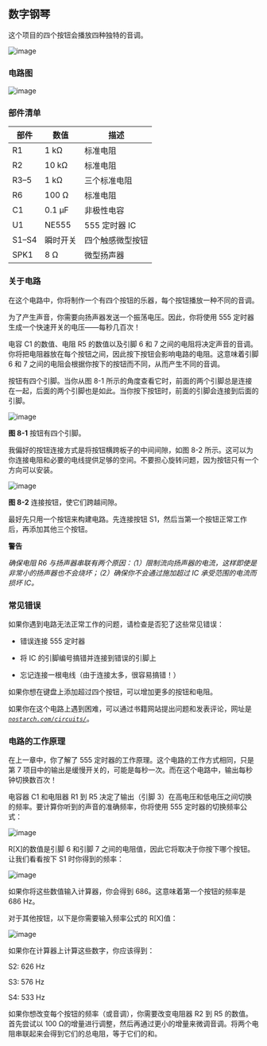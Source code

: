 ## 数字钢琴

这个项目的四个按钮会播放四种独特的音调。

![image](img/f0054-01.jpg)

### 电路图

![image](img/f0055-01.jpg)

### 部件清单

| **部件** | **数值** | **描述** |
| --- | --- | --- |
| R1 | 1 kΩ | 标准电阻 |
| R2 | 10 kΩ | 标准电阻 |
| R3–5 | 1 kΩ | 三个标准电阻 |
| R6 | 100 Ω | 标准电阻 |
| C1 | 0.1 μF | 非极性电容 |
| U1 | NE555 | 555 定时器 IC |
| S1–S4 | 瞬时开关 | 四个触感微型按钮 |
| SPK1 | 8 Ω | 微型扬声器 |

### 关于电路

在这个电路中，你将制作一个有四个按钮的乐器，每个按钮播放一种不同的音调。

为了产生声音，你需要向扬声器发送一个振荡电压。因此，你将使用 555 定时器生成一个快速开关的电压——每秒几百次！

电容 C1 的数值、电阻 R5 的数值以及引脚 6 和 7 之间的电阻将决定声音的音调。你将把电阻器放在每个按钮之间，因此按下按钮会影响电路的电阻。这意味着引脚 6 和 7 之间的电阻会根据你按下的按钮而不同，从而产生不同的音调。

按钮有四个引脚。当你从图 8-1 所示的角度查看它时，前面的两个引脚总是连接在一起，后面的两个引脚也是如此。当你按下按钮时，前面的引脚会连接到后面的引脚。

![image](img/f0056-01.jpg)

**图 8-1** 按钮有四个引脚。

我偏好的按钮连接方式是将按钮横跨板子的中间间隙，如图 8-2 所示。这可以为你连接电阻和必要的电线提供足够的空间。不要担心旋转问题，因为按钮只有一个方向可以安装。

![image](img/f0056-02.jpg)

**图 8-2** 连接按钮，使它们跨越间隙。

最好先只用一个按钮来构建电路。先连接按钮 S1，然后当第一个按钮正常工作后，再添加其他三个按钮。

**警告**

*确保电阻 R6 与扬声器串联有两个原因：（1）限制流向扬声器的电流，这样即使是非常小的扬声器也不会烧坏；（2）确保你不会通过施加超过 IC 承受范围的电流而损坏 IC。*

### 常见错误

如果你遇到电路无法正常工作的问题，请检查是否犯了这些常见错误：

+   错误连接 555 定时器

+   将 IC 的引脚编号搞错并连接到错误的引脚上

+   忘记连接一根电线（由于连接太多，很容易搞错！）

如果你想在键盘上添加超过四个按钮，可以增加更多的按钮和电阻。

如果你在这个电路上遇到困难，可以通过书籍网站提出问题和发表评论，网址是 *[`nostarch.com/circuits/`](https://nostarch.com/circuits/)*。

### 电路的工作原理

在上一章中，你了解了 555 定时器的工作原理。这个电路的工作方式相同，只是第 7 项目中的输出是缓慢开关的，可能是每秒一次。而在这个电路中，输出每秒钟切换数百次！

电容器 C1 和电阻器 R1 到 R5 决定了输出（引脚 3）在高电压和低电压之间切换的频率。要计算你听到的声音的准确频率，你将使用 555 定时器的切换频率公式：

![image](img/f0057-01.jpg)

R[X]的数值是引脚 6 和引脚 7 之间的电阻值，因此它将取决于你按下哪个按钮。让我们看看按下 S1 时你得到的频率：

![image](img/f0058-01.jpg)

如果你将这些数值输入计算器，你会得到 686。这意味着第一个按钮的频率是 686 Hz。

对于其他按钮，以下是你需要输入频率公式的 R[X]值：

![image](img/f0058-02.jpg)

如果你在计算器上计算这些数字，你应该得到：

S2: 626 Hz

S3: 576 Hz

S4: 533 Hz

如果你想改变每个按钮的频率（或音调），你需要改变电阻器 R2 到 R5 的数值。首先尝试以 100 Ω的增量进行调整，然后再通过更小的增量来微调音调。将两个电阻串联起来会得到它们的总电阻，等于它们的和。
